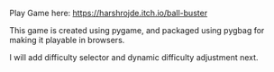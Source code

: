 Play Game here: https://harshrojde.itch.io/ball-buster

This game is created using pygame, and packaged using pygbag for making it playable in browsers.

I will add difficulty selector and dynamic difficulty adjustment next. 

